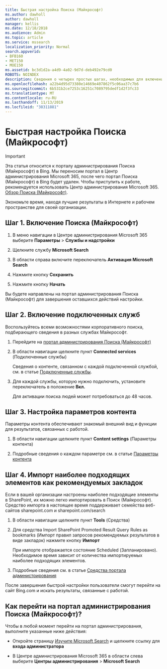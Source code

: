 ```yaml
---
title: Быстрая настройка Поиска (Майкрософт)
ms.author: dawholl
author: dawholl
manager: kellis
ms.date: 12/18/2018
ms.audience: Admin
ms.topic: article
ms.service: mssearch
localization_priority: Normal
search.appverid:
- BFB160
- MET150
- MOE150
ms.assetid: bc3d1d2a-a4d9-4a02-9d7d-deb492e79cd0
ROBOTS: NOINDEX
description: Сведения о четырех простых шагах, необходимых для включения и использования Поиска (Майкрософт).
ms.openlocfilehash: a22b4d95d73380e14669e407862f5c06aa37c7b6
ms.sourcegitcommit: 6b531b2ce7253c16251c7089795dedf1d2f3fc33
ms.translationtype: MT
ms.contentlocale: ru-RU
ms.lasthandoff: 11/13/2019
ms.locfileid: "38311881"
---
```

# <a name="quick-set-up-for-microsoft-search"></a>Быстрая настройка Поиска (Майкрософт)

> [!IMPORTANT]
> Эта статья относится к порталу администрирования Поиска (Майкрософт) в Bing. Мы переносим портал в Центр администрирования Microsoft 365, после чего портал Поиска (Майкрософт) в Bing будет удален. Чтобы приступить к работе, рекомендуется использовать Центр администрирования Microsoft 365. [Обзор Поиска (Майкрософт)](overview-microsoft-search.md).
    
Экономьте время, находя лучшие результаты в Интернете и рабочем пространстве для своей организации.
  
## <a name="step-1-turn-on-microsoft-search"></a>Шаг 1. Включение Поиска (Майкрософт)

1. В меню навигации в Центре администрирования Microsoft 365 выберите **Параметры** \> **Службы и надстройки**
    
2. Щелкните службу **Microsoft Search** 
    
3. В области справа включите переключатель **Активация Microsoft Search**
    
4. Нажмите кнопку **Сохранить**
    
5. Нажмите кнопку **Начать**
  
Вы будете направлены на портал администрирования Поиска (Майкрософт) для завершения оставшихся действий настройки.
    
## <a name="step-2-enable-connected-services"></a>Шаг 2. Включение подключенных служб

Воспользуйтесь всеми возможностями корпоративного поиска, подбирающего сведения в разных службах Майкрософт.
  
1. Перейдите на [портал администрирования Поиска (Майкрософт)](https://www.bingforbusiness.com/admin)
    
2. В области навигации щелкните пункт **Connected services** (Подключенные службы)
    
    Сведения о контенте, связанном с каждой подключенной службой, см. в статье [Подключенные службы](connected-services.md).
    
3. Для каждой службы, которую нужно подключить, установите переключатель в положение **Вкл.**
    
    Для активации поиска людей может потребоваться до 48 часов.
    
## <a name="step-3-customize-content-settings"></a>Шаг 3. Настройка параметров контента

Параметры контента обеспечивают знакомый внешний вид и функции для результатов, связанных с работой. 
  
1. В области навигации щелкните пункт **Content settings** (Параметры контента)
    
2. Подробные сведения о каждом параметре см. в статье [Параметры контента](content-settings.md)
    
## <a name="step-4-import-best-bets-as-suggested-bookmarks"></a>Шаг 4. Импорт наиболее подходящих элементов как рекомендуемых закладок

Если в вашей организации настроены наиболее подходящие элементы в SharePoint, их можно легко импортировать в Поиск (Майкрософт). Средство импорта в настоящее время поддерживает семейства веб-сайтов sharepoint.com и sharepoint.com/search 
  
1. В области навигации щелкните пункт **Tools** (Средства)
    
2. Для средства Import SharePoint Promoted Result Query Rules as bookmarks (Импорт правил запросов рекомендуемых результатов в виде закладок) нажмите кнопку **Импорт**
    
    При импорте отображается состояние Scheduled (Запланировано). Необходимое время зависит от количества импортируемых наиболее подходящих элементов.
    
3. Подробные сведения см. в статье [Средства портала администрирования](admin-portal-tools.md)
    
После завершения быстрой настройки пользователи смогут перейти на сайт Bing.com и искать результаты, связанные с работой. 
  
## <a name="how-do-i-get-to-the-microsoft-search-admin-portal"></a>Как перейти на портал администрирования Поиска (Майкрософт)?

Чтобы в любой момент перейти на портал администрирования, выполните указанные ниже действия:
  
- Откройте страницу [Изучите Microsoft Search](https://www.bing.com/business/explore) и щелкните ссылку для **входа администратора**
    
- В Центре администрирования Microsoft 365 в области слева выберите **Центры администрирования** \> **Microsoft Search**

  

